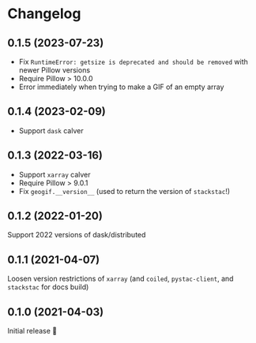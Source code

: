 # Changelog

## 0.1.5 (2023-07-23)
* Fix `RuntimeError: getsize is deprecated and should be removed` with newer Pillow versions
* Require Pillow > 10.0.0
* Error immediately when trying to make a GIF of an empty array

## 0.1.4 (2023-02-09)
* Support `dask` calver

## 0.1.3 (2022-03-16)
* Support `xarray` calver
* Require Pillow > 9.0.1
* Fix `geogif.__version__` (used to return the version of `stackstac`!)

## 0.1.2 (2022-01-20)
Support 2022 versions of dask/distributed

## 0.1.1 (2021-04-07)
Loosen version restrictions of `xarray` (and `coiled`, `pystac-client`, and `stackstac` for docs build)

## 0.1.0 (2021-04-03)
Initial release 🎉
